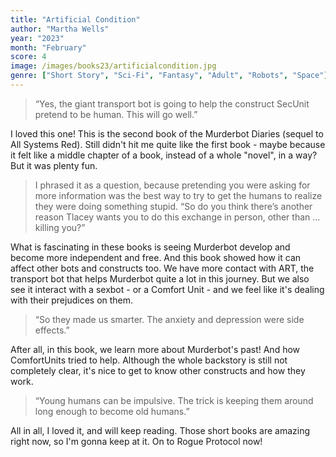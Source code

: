 ```yaml
---
title: "Artificial Condition"
author: "Martha Wells"
year: "2023"
month: "February"
score: 4
image: /images/books23/artificialcondition.jpg
genre: ["Short Story", "Sci-Fi", "Fantasy", "Adult", "Robots", "Space"]
---
```


> “Yes, the giant transport bot is going to help the construct SecUnit pretend to be human. This will go well.”

I loved this one! This is the second book of the Murderbot Diaries (sequel to All Systems Red). Still didn't hit me quite like the first book - maybe because it felt like a middle chapter of a book, instead of a whole "novel", in a way? But it was plenty fun.

> I phrased it as a question, because pretending you were asking for more information was the best way to try to get the humans to realize they were doing something stupid. “So do you think there’s another reason Tlacey wants you to do this exchange in person, other than … killing you?”

What is fascinating in these books is seeing Murderbot develop and become more independent and free. And this book showed how it can affect other bots and constructs too. We have more contact with ART, the transport bot that helps Murderbot quite a lot in this journey. But we also see it interact with a sexbot - or a Comfort Unit - and we feel like it's dealing with their prejudices on them.

> “So they made us smarter. The anxiety and depression were side effects.”

After all, in this book, we learn more about Murderbot's past! And how ComfortUnits tried to help. Although the whole backstory is still not completely clear, it's nice to get to know other constructs and how they work.

> “Young humans can be impulsive. The trick is keeping them around long enough to become old humans.”

All in all, I loved it, and will keep reading. Those short books are amazing right now, so I'm gonna keep at it. On to Rogue Protocol now!
